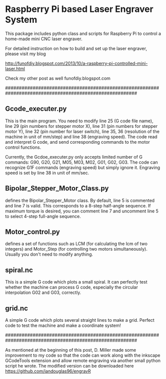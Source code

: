 # Raspberry Pi based Laser Engraver System

This package includes python class and scripts for Raspberry Pi to control a home-made mini CNC laser engraver.

For detailed instruction on how to build and set up the laser engraver, please visit my blog

http://funofdiy.blogspot.com/2013/10/a-raspberry-pi-controlled-mini-laser.html

Check my other post as well
funofdiy.blogspot.com



########################################################################################################

## Gcode_executer.py
This is the main program. You need to modify line 25 (G code file name), line 29 (pin numbers 
for stepper motor X), line 31 (pin numbers for stepper motor Y), line 32 (pin number for laser 
switch), line 35, 36 (resolution of the machine in unit of mm/step) and line 38 (engraving speed).
The code read and interpret G code, and send corresponding commands to the motor control functions.

Currently, the Gcdoe_executer.py only accepts limited number of G commands: G90, G20, G21, M05, M03, M02, G01,  G02, G03.
The code can recognize G1F commands (engraving speed) but simply ignore it.  Engraving speed is set by line 38 in unit of mm/sec.

## Bipolar_Stepper_Motor_Class.py
defines the Bipolar_Stepper_Motor class. By default, line 5 is commented and line 7 is valid. 
This corresponds to a 8-step half-angle sequence. If maximum torque is desired, you can comment 
line 7 and uncomment line 5 to select 4-step full-angle sequence.

## Motor_control.py
defines a set of functions such as LCM (for calculating the lcm of two integers) and Motor_Step 
(for controlling two motors simultaneously). Usually you don't need to modify anything.

## spiral.nc
This is a simple G code which plots a small spiral. It can perfectly test whether the machine 
can process G code, especially the circular interpolation G02 and G03, correctly.

## grid.nc
A simple G code which plots several straight lines to make a grid. Perfect code to test the 
machine and make a coordinate system!

########################################################################################################

As mentioned at the beginning of this post, D. Miller made some improvement to my code so that the code 
can work along with the inkscape GCodeTools extension and allow remote engraving via another small python 
script he wrote. The modified version can be downloaded here https://github.com/iandouglas96/engravR
